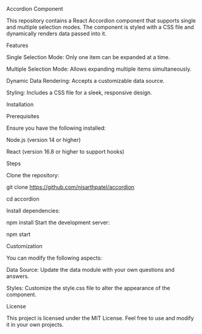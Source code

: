 Accordion Component

This repository contains a React Accordion component that supports single and multiple selection modes. The component is styled with a CSS file and dynamically renders data passed into it.

Features

Single Selection Mode: Only one item can be expanded at a time.

Multiple Selection Mode: Allows expanding multiple items simultaneously.

Dynamic Data Rendering: Accepts a customizable data source.

Styling: Includes a CSS file for a sleek, responsive design.

Installation

Prerequisites

Ensure you have the following installed:

Node.js (version 14 or higher)

React (version 16.8 or higher to support hooks)

Steps

Clone the repository:

git clone https://github.com/nisarthpatel/accordion

cd accordion

Install dependencies:

npm install
Start the development server:

npm start

Customization

You can modify the following aspects:

Data Source: Update the data module with your own questions and answers.

Styles: Customize the style.css file to alter the appearance of the component.

License

This project is licensed under the MIT License. Feel free to use and modify it in your own projects.
